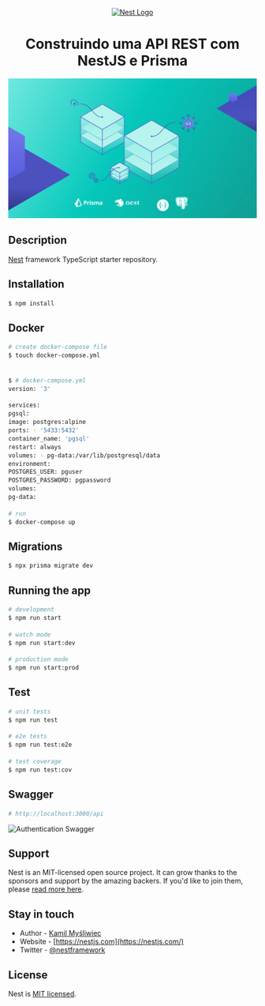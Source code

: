 <p align="center">
  <a href="http://nestjs.com/" target="blank"><img src="https://nestjs.com/img/logo-small.svg" width="200" alt="Nest Logo" /></a>
</p>

[circleci-image]: https://img.shields.io/circleci/build/github/nestjs/nest/master?token=abc123def456
[circleci-url]: https://circleci.com/gh/nestjs/nest

<h1 align="center">
Construindo uma API REST com NestJS e Prisma
</h1>
<p align="center">
  <a href="https://www.prisma.io/blog/nestjs-prisma-rest-api-7D056s1BmOL0
" target="blank"><img src="src/assets/nestjs-prisma-rest-api.svg" /></a>
</p>


## Description

[Nest](https://github.com/nestjs/nest) framework TypeScript starter repository.

## Installation

```bash
$ npm install
```

## Docker

```bash
# create docker-compose file
$ touch docker-compose.yml


$ # docker-compose.yml
version: '3'

services:
pgsql:
image: postgres:alpine
ports: - '5433:5432'
container_name: 'pgsql'
restart: always
volumes: - pg-data:/var/lib/postgresql/data
environment:
POSTGRES_USER: pguser
POSTGRES_PASSWORD: pgpassword
volumes:
pg-data:

# run
$ docker-compose up
```

## Migrations
```bash 
$ npx prisma migrate dev
```
## Running the app

```bash
# development
$ npm run start

# watch mode
$ npm run start:dev

# production mode
$ npm run start:prod
```

## Test

```bash
# unit tests
$ npm run test

# e2e tests
$ npm run test:e2e

# test coverage
$ npm run test:cov
```


## Swagger
```bash
# http://localhost:3000/api
```
<p align="center">

![Authentication Swagger](https://prisma-blog-ebon.vercel.app/blog/posts/nestjs-prisma-authentication/auth-workflow-swagger.gif)

</p>

## Support

Nest is an MIT-licensed open source project. It can grow thanks to the sponsors and support by the amazing backers. If you'd like to join them, please [read more here](https://docs.nestjs.com/support).

## Stay in touch

- Author - [Kamil Myśliwiec](https://kamilmysliwiec.com)
- Website - [https://nestjs.com](https://nestjs.com/)
- Twitter - [@nestframework](https://twitter.com/nestframework)

## License

Nest is [MIT licensed](LICENSE).
